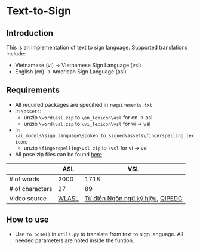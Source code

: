 # Text-to-Sign

## Introduction

This is an implementation of text to sign language. Supported translations include:

- Vietnamese (vi) $\to$ Vietnamese Sign Language (vsl)
- English (en) $\to$ American Sign Language (asl)

## Requirements

- All required packages are specified in `requirements.txt`
- In `\assets`:
  - unzip `\word\asl.zip` to `\en_lexicon\asl` for en $\to$ asl
  - unzip `\word\vsl.zip` to `\vi_lexicon\vsl` for vi $\to$ vsl
- In `\ai_models\sign_language\spoken_to_signed\assets\fingerspelling_lexicon`:
  - unzip `\fingerspelling\vsl.zip` to `\vsl` for vi $\to$ vsl
- All pose zip files can be found [here](https://drive.google.com/drive/folders/1KojAfVlD1XtY3MQtC2Ef9BMMqELevC-3?usp=drive_link)

|          | ASL     | VSL |
| -------- | ------- | ------- |
| # of words  | 2000    | 1718 |
| # of characters | 27     | 89 |
| Video source   | [WLASL](https://www.kaggle.com/datasets/risangbaskoro/wlasl-processed)    |[Từ điển Ngôn ngữ ký hiệu](https://tudienngonngukyhieu.com), [QIPEDC](ipedc.moet.gov.vn/dictionary) |

## How to use

- Use `to_pose()` in `utils.py` to translate from text to sign language. All needed parameters are noted inside the funtion.
